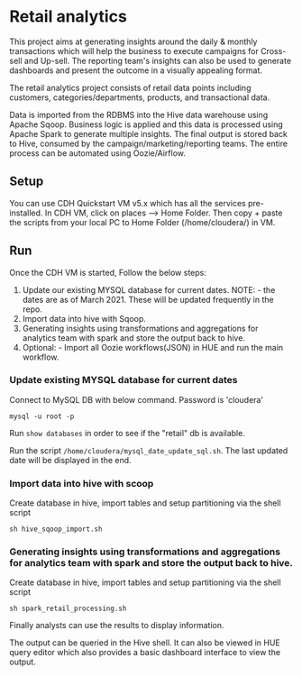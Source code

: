# Retail analytics

This project aims at generating insights around the daily & monthly transactions which will help the business to execute campaigns for Cross-sell and Up-sell. The reporting team's insights can also be used to generate dashboards and present the outcome in a visually appealing format.

The retail analytics project consists of retail data points including customers, categories/departments, products, and transactional data.

Data is imported from the RDBMS into the Hive data warehouse using Apache Sqoop.
Business logic is applied and this data is processed using Apache Spark to generate multiple insights. The final output is stored back to Hive, consumed by the campaign/marketing/reporting teams. The entire process can be automated using Oozie/Airflow.

## Setup

You can use CDH Quickstart VM v5.x which has all the services pre-installed.
In CDH VM, click on places --> Home Folder. Then copy + paste the scripts from your local PC to Home Folder (/home/cloudera/) in VM.

## Run

Once the CDH VM is started,
Follow the below steps:

1. Update our existing MYSQL database for current dates. NOTE: - the dates are as of March 2021. These will be updated frequently in the repo.
2. Import data into hive with Sqoop.
3. Generating insights using transformations and aggregations for analytics team with spark and store the output back to hive.
4. Optional: - Import all Oozie workflows(JSON) in HUE and run the main workflow.

### Update existing MYSQL database for current dates

Connect to MySQL DB with below command. Password is 'cloudera'

```
mysql -u root -p
```

Run `show databases` in order to see if the "retail" db is available.

Run the script `/home/cloudera/mysql_date_update_sql.sh`.
The last updated date will be displayed in the end.

### Import data into hive with scoop

Create database in hive, import tables and setup partitioning via the shell script

```
sh hive_sqoop_import.sh
```

### Generating insights using transformations and aggregations for analytics team with spark and store the output back to hive.

Create database in hive, import tables and setup partitioning via the shell script

```
sh spark_retail_processing.sh
```

Finally analysts can use the results to display information.

The output can be queried in the Hive shell. It can also be viewed in HUE query editor which also provides a basic dashboard interface to view the output.
